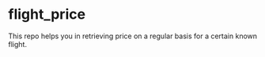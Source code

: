 # flight_price
This repo helps you in retrieving price on a regular basis for a certain known flight.
